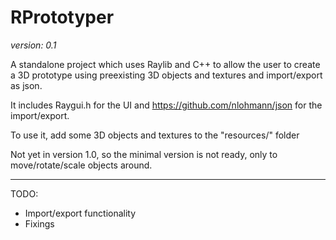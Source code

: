 # RPrototyper

*version: 0.1*

A standalone project which uses Raylib and C++ to allow the user to create a 3D prototype using preexisting 3D objects and textures and import/export as json.

It includes Raygui.h for the UI and https://github.com/nlohmann/json for the import/export.

To use it, add some 3D objects and textures to the "resources/" folder

Not yet in version 1.0, so the minimal version is not ready, only to move/rotate/scale objects around.

---

TODO:
- Import/export functionality
- Fixings
